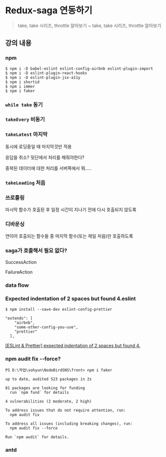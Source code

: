 # Redux-saga 연동하기
> take, take 시리즈, throttle 알아보기 ~ take, take 시리즈, throttle 알아보기

## 강의 내용

### npm
```
$ npm i -D babel-eslint eslint-config-airbnb eslint-plugin-import
$ npm i -D eslint-plugin-react-hooks
$ npm i -D eslint-plugin-jsx-a11y
$ npm i shortid
$ npm i immer
$ npm i faker
```

### `while take` 동기

### `takeEvery` 비동기

### `takeLatest` 마지막

동시에 로딩중일 때 마지막것만 적용

응답을 취소? 뒷단에서 처리를 해줘야한다?

중복된 데이터에 대한 처리를 서버쪽에서 뭐.....

### `takeLeading` 처음

### 쓰로틀링

마시막 함수가 호출된 후 일정 시간이 지나기 전에 다시 호출되지 않도록

### 디바운싱

연이어 호출되는 함수들 중 마지막 함수(또는 제일 처음)만 호출하도록


### saga가 호출해서 필요 없다?

SuccessAction

FailureAction

### data flow

### Expected indentation of 2 spaces but found 4.eslint

```
$ npm install --save-dev eslint-config-prettier
```

```
"extends": [
    "airbnb",
    "some-other-config-you-use", 
    "prettier" 
  ],
```

[[ESLint & Prettier] expected indentation of 2 spaces but found 4.](https://interacting.tistory.com/143)

### npm audit fix --force?

```
PS D:\작업\sohyun\NodeBirdSNS\front> npm i faker

up to date, audited 523 packages in 2s

81 packages are looking for funding
  run `npm fund` for details

4 vulnerabilities (2 moderate, 2 high)

To address issues that do not require attention, run:
  npm audit fix

To address all issues (including breaking changes), run:
  npm audit fix --force

Run `npm audit` for details.
```

### antd 